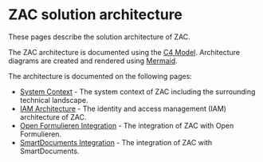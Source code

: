 # ZAC solution architecture

These pages describe the solution architecture of ZAC.

The ZAC architecture is documented using the [C4 Model](https://c4model.com/).
Architecture diagrams are created and rendered using [Mermaid](https://mermaid.js.org/).

The architecture is documented on the following pages:
- [System Context](systemContext.md) - The system context of ZAC including the surrounding technical landscape.
- [IAM Architecture](iamArchitecture.md) - The identity and access management (IAM) architecture of ZAC.
- [Open Formulieren Integration](openFormulierenIntegration.md) - The integration of ZAC with Open Formulieren.
- [SmartDocuments Integration](smartDocumentsIntegration.md) - The integration of ZAC with SmartDocuments.









